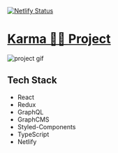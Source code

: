 [![Netlify Status](https://api.netlify.com/api/v1/badges/ee1ad3df-17c6-405e-8ea0-096d151b3e0b/deploy-status)](https://app.netlify.com/sites/upbeat-krarma/deploys)

# [Karma 🙌🏽 Project](upbeat-karma.netlify.comß)

![project gif](https://media.giphy.com/media/cncMCPoLzawVOjssbN/giphy.gif)

## Tech Stack

- React
- Redux
- GraphQL
- GraphCMS
- Styled-Components
- TypeScript
- Netlify
